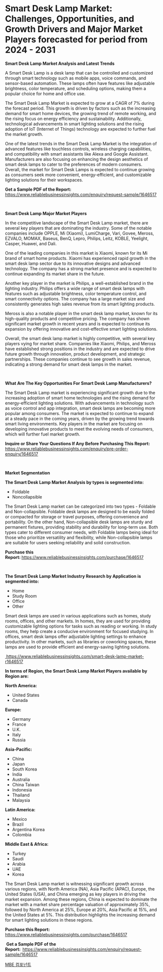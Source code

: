 <p><h1>Smart Desk Lamp Market: Challenges, Opportunities, and Growth Drivers and Major Market Players forecasted for period from 2024 - 2031</h1></p><p><strong>Smart Desk Lamp Market Analysis and Latest Trends</strong></p>
<p><p>A Smart Desk Lamp is a desk lamp that can be controlled and customized through smart technology such as mobile apps, voice commands, and sensor-based automation. These lamps often have features like adjustable brightness, color temperature, and scheduling options, making them a popular choice for home and office use.</p><p>The Smart Desk Lamp Market is expected to grow at a CAGR of 7% during the forecast period. This growth is driven by factors such as the increasing demand for smart home devices, the growing trend of remote working, and the rising focus on energy efficiency and sustainability. Additionally, technological advancements in smart lighting solutions and the rising adoption of IoT (Internet of Things) technology are expected to further fuel the market growth.</p><p>One of the latest trends in the Smart Desk Lamp Market is the integration of advanced features like touchless controls, wireless charging capabilities, and compatibility with smart assistants like Alexa and Google Assistant. Manufacturers are also focusing on enhancing the design aesthetics of smart desk lamps to cater to the preferences of modern consumers. Overall, the market for Smart Desk Lamps is expected to continue growing as consumers seek more convenient, energy-efficient, and customizable lighting solutions for their workspaces.</p></p>
<p><strong>Get a Sample PDF of the Report:&nbsp;</strong> <a href="https://www.reliablebusinessinsights.com/enquiry/request-sample/1646517">https://www.reliablebusinessinsights.com/enquiry/request-sample/1646517</a></p>
<p>&nbsp;</p>
<p><strong>Smart Desk Lamp Major Market Players</strong></p>
<p><p>In the competitive landscape of the Smart Desk Lamp market, there are several key players that are dominating the industry. Some of the notable companies include OPPLE, Mi (Xiaomi), LumiCharge, Vari, Govee, Meross, EZVALO, MOMAX, Baseus, BenQ, Lepro, Philips, Leitz, KOBLE, Yeelight, Casper, Huawei, and Dali.</p><p>One of the leading companies in this market is Xiaomi, known for its Mi brand of smart home products. Xiaomi has experienced rapid growth in the smart desk lamp sector due to its innovative designs and advanced technology. The company has a strong market presence and is expected to continue expanding its market share in the future.</p><p>Another key player in the market is Philips, a well-established brand in the lighting industry. Philips offers a wide range of smart desk lamps with features such as adjustable brightness, color temperature control, and smart connectivity options. The company has a large market size and consistently generates high sales revenue from its smart lighting products.</p><p>Meross is also a notable player in the smart desk lamp market, known for its high-quality products and competitive pricing. The company has shown significant market growth in recent years and is expected to continue its expansion by offering innovative and cost-effective smart lighting solutions.</p><p>Overall, the smart desk lamp market is highly competitive, with several key players vying for market share. Companies like Xiaomi, Philips, and Meross have established strong positions in the industry and are expected to drive future growth through innovation, product development, and strategic partnerships. These companies continue to see growth in sales revenue, indicating a strong demand for smart desk lamps in the market.</p></p>
<p>&nbsp;</p>
<p><strong>What Are The Key Opportunities For Smart Desk Lamp Manufacturers?</strong></p>
<p><p>The Smart Desk Lamp market is experiencing significant growth due to the increasing adoption of smart home technologies and the rising demand for energy-efficient lighting solutions. With advancements in technology such as voice control and app integration, smart desk lamps are becoming more popular among consumers. The market is expected to continue to expand at a steady pace in the coming years, driven by the growing trend towards smart living environments. Key players in the market are focusing on developing innovative products to meet the evolving needs of consumers, which will further fuel market growth.</p></p>
<p><strong>Inquire or Share Your Questions If Any Before Purchasing This Report:</strong> <a href="https://www.reliablebusinessinsights.com/enquiry/pre-order-enquiry/1646517">https://www.reliablebusinessinsights.com/enquiry/pre-order-enquiry/1646517</a></p>
<p>&nbsp;</p>
<p><strong>Market Segmentation</strong></p>
<p><strong>The Smart Desk Lamp Market Analysis by types is segmented into:</strong></p>
<p><ul><li>Foldable</li><li>Noncollapsible</li></ul></p>
<p><p>The Smart Desk Lamp market can be categorized into two types - Foldable and Non-collapsible. Foldable desk lamps are designed to be easily folded or compacted for storage or travel purposes, offering convenience and portability. On the other hand, Non-collapsible desk lamps are sturdy and permanent fixtures, providing stability and durability for long-term use. Both types cater to different consumer needs, with Foldable lamps being ideal for those who prioritize versatility and flexibility, while Non-collapsible lamps are suitable for users seeking reliability and solid construction.</p></p>
<p><strong>Purchase this Report:&nbsp;</strong><a href="https://www.reliablebusinessinsights.com/purchase/1646517">https://www.reliablebusinessinsights.com/purchase/1646517</a></p>
<p>&nbsp;</p>
<p><strong>The Smart Desk Lamp Market Industry Research by Application is segmented into:</strong></p>
<p><ul><li>Home</li><li>Study Room</li><li>Office</li><li>Other</li></ul></p>
<p><p>Smart desk lamps are used in various applications such as homes, study rooms, offices, and other markets. In homes, they are used for providing customizable lighting options for tasks such as reading or working. In study rooms, they help create a conducive environment for focused studying. In offices, smart desk lamps offer adjustable lighting settings to enhance productivity. In other markets, such as libraries or coworking spaces, these lamps are used to provide efficient and energy-saving lighting solutions.</p></p>
<p><a href="https://www.reliablebusinessinsights.com/smart-desk-lamp-market-r1646517">&nbsp;https://www.reliablebusinessinsights.com/smart-desk-lamp-market-r1646517</a></p>
<p><strong>In terms of Region, the Smart Desk Lamp Market Players available by Region are:</strong></p>
<p>
    <p> <strong> North America: </strong>
        <ul>
            <li>United States</li>
            <li>Canada</li>
        </ul>
        </p> 
    <p> <strong> Europe: </strong>
        <ul>
            <li>Germany</li>
            <li>France</li>
            <li>U.K.</li>
            <li>Italy</li>
            <li>Russia</li>
        </ul>
        </p> 
    <p> <strong> Asia-Pacific: </strong>
        <ul>
            <li>China</li>
            <li>Japan</li>
            <li>South Korea</li>
            <li>India</li>
            <li>Australia</li>
            <li>China Taiwan</li>
            <li>Indonesia</li>
            <li>Thailand</li>
            <li>Malaysia</li>
        </ul>
        </p> 
    <p> <strong> Latin America: </strong>
        <ul>
            <li>Mexico</li>
            <li>Brazil</li>
            <li>Argentina Korea</li>
            <li>Colombia</li>
        </ul>
        </p> 
    <p> <strong> Middle East & Africa: </strong>
        <ul>
            <li>Turkey</li>
            <li>Saudi</li>
            <li>Arabia</li>
            <li>UAE</li>
            <li>Korea</li>
        </ul>
    </p>
    </p>
<p><p>The Smart Desk Lamp market is witnessing significant growth across various regions, with North America (NA), Asia Pacific (APAC), Europe, the United States (USA), and China emerging as key players in driving the market expansion. Among these regions, China is expected to dominate the market with a market share percentage valuation of approximately 35%, followed by North America at 25%, Europe at 20%, Asia Pacific at 15%, and the United States at 5%. This distribution highlights the increasing demand for smart lighting solutions in these regions.</p></p>
<p><strong>Purchase this Report: </strong><a href="https://www.reliablebusinessinsights.com/purchase/1646517">https://www.reliablebusinessinsights.com/purchase/1646517</a></p>
<p>&nbsp;<strong>Get a Sample PDF of the Report:&nbsp;&nbsp;</strong><a href="https://www.reliablebusinessinsights.com/enquiry/request-sample/1646517">https://www.reliablebusinessinsights.com/enquiry/request-sample/1646517</a></p>
<p><strong></strong></p>
<p><p><a href="https://github.com/tasfiyaj85/Market-Research-Report-List-2/blob/main/455200539816.md">MBE 컴포넌트</a></p></p>